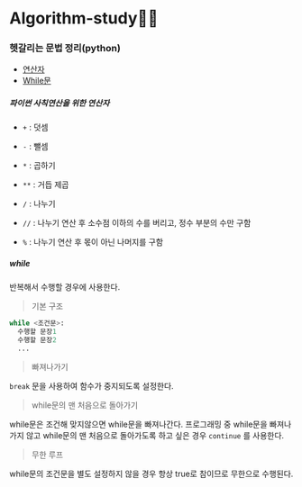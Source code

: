 # Algorithm-study🏄‍♀️

### 헷갈리는 문법 정리(python)

- [연산자](#파이썬-사칙연산을-위한-연산자)
- [While문](#while)



##### 파이썬 사칙연산을 위한 연산자

- `+` : 덧셈

- `-` : 뺄셈
- `*` : 곱하기

- `**` : 거듭 제곱
- `/` : 나누기
- `//` : 나누기 연산 후 소수점 이하의 수를 버리고, 정수 부분의 수만 구함
- `%` : 나누기 연산 후 몫이 아닌 나머지를 구함



##### while

반복해서 수행할 경우에 사용한다.

> 기본 구조

``` python
while <조건문>:
  수행할 문장1
  수행할 문장2
  ...
```



> 빠져나가기

`break` 문을 사용하여 함수가 중지되도록 설정한다.



> while문의 맨 처음으로 돌아가기

while문은 조건해 맞지않으면 while문을 빠져나간다. 프로그래밍 중 while문을 빠져나가지 않고 while문의 맨 처음으로 돌아가도록 하고 싶은 경우 `continue` 를 사용한다.



> 무한 루프

while문의 조건문을 별도 설정하지 않을 경우 항상 true로 참이므로 무한으로 수행된다.
